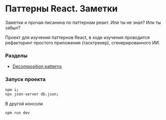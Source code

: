 # Паттерны React. Заметки

Заметки и прочая писанина по паттернам реакт. Или ты не знал? Или ты забыл?

Проект для изучения паттернов React, в ходе изучения проводится рефакторинг простого приложения (тасктрекер), сгенерированного ИИ.

### Разделы

- [Decomposition patterns](/docs/decomposition_patterns.md)

### Запуск проекта

```bash
npm i;
npx json-server db.json;
```

В другой консоли

```bash
npm run dev
```
